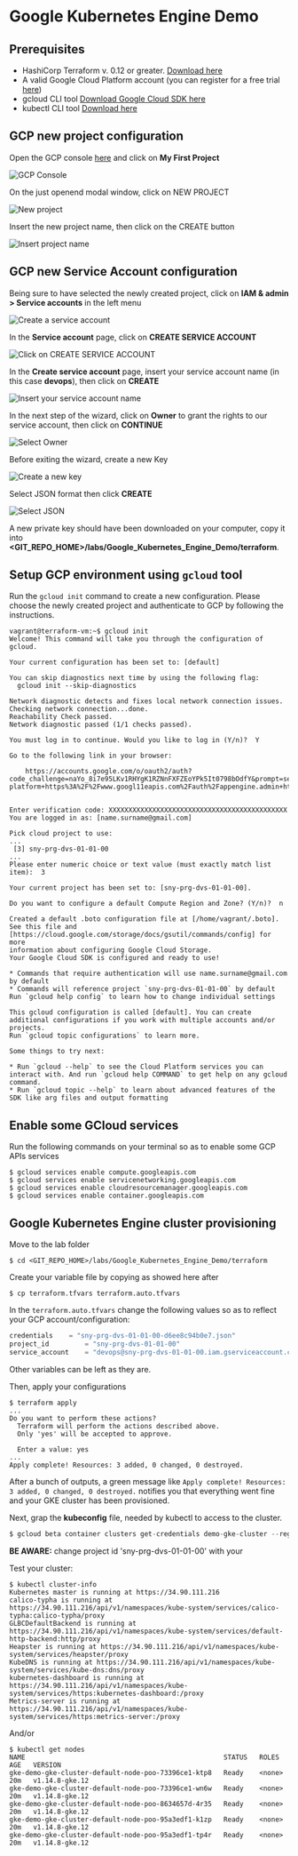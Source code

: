 # Google Kubernetes Engine Demo

## Prerequisites

- HashiCorp Terraform v. 0.12 or greater. [Download here](https://www.terraform.io/downloads.html)   
- A valid Google Cloud Platform account (you can register for a free trial [here](https://cloud.google.com))
- gcloud CLI tool [Download Google Cloud SDK here](https://cloud.google.com/sdk/docs/) 
- kubectl CLI tool [Download here](https://kubernetes.io/docs/tasks/tools/install-kubectl/)

## GCP new project configuration

Open the GCP console [here](https://cloud.google.com) and click on **My First Project**

![GCP Console](img/gcp_1.png)

On the just openend modal window, click on NEW PROJECT

![New project](img/gcp_2.png)

Insert the new project name, then click on the CREATE button

![Insert project name](img/gcp_3.png)

## GCP new Service Account configuration

Being sure to have selected the newly created project, click on **IAM & admin > Service accounts** in the left menu

![Create a service account](img/gcp_4.png)

In the **Service account** page, click on **CREATE SERVICE ACCOUNT**

![Click on CREATE SERVICE ACCOUNT](img/gcp_5.png)

In the **Create service account** page, insert your service account name (in this case **devops**), then click on **CREATE**

![Insert your service account name](img/gcp_6.png)

In the next step of the wizard, click on **Owner** to grant the rights to our service account, then click on **CONTINUE**

![Select Owner](img/gcp_7.png)

Before exiting the wizard, create a new Key

![Create a new key](img/gcp_8.png)

Select JSON format then click **CREATE**

![Select JSON](img/gcp_8.png)

A new private key should have been downloaded on your computer, copy it into **<GIT_REPO_HOME>/labs/Google_Kubernetes_Engine_Demo/terraform**.

## Setup GCP environment using `gcloud` tool

Run the `gcloud init` command to create a new configuration. Please choose the newly created project and authenticate to GCP by following the instructions.

```console
vagrant@terraform-vm:~$ gcloud init
Welcome! This command will take you through the configuration of gcloud.

Your current configuration has been set to: [default]

You can skip diagnostics next time by using the following flag:
  gcloud init --skip-diagnostics

Network diagnostic detects and fixes local network connection issues.
Checking network connection...done.                                                                                                                                    
Reachability Check passed.
Network diagnostic passed (1/1 checks passed).

You must log in to continue. Would you like to log in (Y/n)?  Y

Go to the following link in your browser:

    https://accounts.google.com/o/oauth2/auth?code_challenge=naYo_8i7e95LKv1RHYgK1RZNnFXFZEoYPk5It0798bOdfY&prompt=select_account&code_challenge_method=S256&access_type=offline&redirect_uri=urn%3Aietf%3Awg%3Aoauth%3A2.0%3Aoob&response_type=code&client_id=32555940559.apps.googleusercontent.com&scope=https%3A%2F%2Fwww.googleapis.com%2Fauth%2Fuserinfo.email+https%3A%2F%2Fwww.googleapis.com%2Fauth%2Fcloud-platform+https%3A%2F%2Fwww.googl11eapis.com%2Fauth%2Fappengine.admin+https%3A%2F%2Fwww.googleapis.com%2Fauth%2Fcompute+https%3A%2F%2Fwww.googleapis.com%2Fauth%2Faccounts.reauth


Enter verification code: XXXXXXXXXXXXXXXXXXXXXXXXXXXXXXXXXXXXXXXXXXXXX
You are logged in as: [name.surname@gmail.com]

Pick cloud project to use:
...
 [3] sny-prg-dvs-01-01-00
...
Please enter numeric choice or text value (must exactly match list 
item):  3

Your current project has been set to: [sny-prg-dvs-01-01-00]. 

Do you want to configure a default Compute Region and Zone? (Y/n)?  n

Created a default .boto configuration file at [/home/vagrant/.boto]. See this file and
[https://cloud.google.com/storage/docs/gsutil/commands/config] for more
information about configuring Google Cloud Storage.
Your Google Cloud SDK is configured and ready to use!

* Commands that require authentication will use name.surname@gmail.com by default
* Commands will reference project `sny-prg-dvs-01-01-00` by default
Run `gcloud help config` to learn how to change individual settings

This gcloud configuration is called [default]. You can create additional configurations if you work with multiple accounts and/or projects.
Run `gcloud topic configurations` to learn more.

Some things to try next:

* Run `gcloud --help` to see the Cloud Platform services you can interact with. And run `gcloud help COMMAND` to get help on any gcloud command.
* Run `gcloud topic --help` to learn about advanced features of the SDK like arg files and output formatting
```

## Enable some GCloud services

Run the following commands on your terminal so as to enable some GCP APIs services

```console
$ gcloud services enable compute.googleapis.com
$ gcloud services enable servicenetworking.googleapis.com
$ gcloud services enable cloudresourcemanager.googleapis.com
$ gcloud services enable container.googleapis.com
```

## Google Kubernetes Engine cluster provisioning

Move to the lab folder
```console
$ cd <GIT_REPO_HOME>/labs/Google_Kubernetes_Engine_Demo/terraform
```



Create your variable file by copying as showed here after

```console
$ cp terraform.tfvars terraform.auto.tfvars
```

In the `terraform.auto.tfvars` change the following values so as to reflect your GCP account/configuration:

```terraform
credentials    = "sny-prg-dvs-01-01-00-d6ee8c94b0e7.json"
project_id         = "sny-prg-dvs-01-01-00"
service_account    = "devops@sny-prg-dvs-01-01-00.iam.gserviceaccount.com"
```

Other variables can be left as they are.

Then, apply your configurations

```console
$ terraform apply
...
Do you want to perform these actions?
  Terraform will perform the actions described above.
  Only 'yes' will be accepted to approve.

  Enter a value: yes
... 
Apply complete! Resources: 3 added, 0 changed, 0 destroyed.
```

After a bunch of outputs, a green message like `Apply complete! Resources: 3 added, 0 changed, 0 destroyed.` notifies you that everything went fine and your GKE cluster has been provisioned.

Next, grap the **kubeconfig** file, needed by kubectl to access to the cluster.

```terraform
$ gcloud beta container clusters get-credentials demo-gke-cluster --region europe-west4 --project sny-prg-dvs-01-01-00
```

**BE AWARE:** change project id 'sny-prg-dvs-01-01-00' with your

Test your cluster:

```console
$ kubectl cluster-info 
Kubernetes master is running at https://34.90.111.216
calico-typha is running at https://34.90.111.216/api/v1/namespaces/kube-system/services/calico-typha:calico-typha/proxy
GLBCDefaultBackend is running at https://34.90.111.216/api/v1/namespaces/kube-system/services/default-http-backend:http/proxy
Heapster is running at https://34.90.111.216/api/v1/namespaces/kube-system/services/heapster/proxy
KubeDNS is running at https://34.90.111.216/api/v1/namespaces/kube-system/services/kube-dns:dns/proxy
kubernetes-dashboard is running at https://34.90.111.216/api/v1/namespaces/kube-system/services/https:kubernetes-dashboard:/proxy
Metrics-server is running at https://34.90.111.216/api/v1/namespaces/kube-system/services/https:metrics-server:/proxy
```

And/or

```console
$ kubectl get nodes
NAME                                                  STATUS   ROLES    AGE   VERSION
gke-demo-gke-cluster-default-node-poo-73396ce1-ktp8   Ready    <none>   20m   v1.14.8-gke.12
gke-demo-gke-cluster-default-node-poo-73396ce1-wn6w   Ready    <none>   20m   v1.14.8-gke.12
gke-demo-gke-cluster-default-node-poo-8634657d-4r35   Ready    <none>   20m   v1.14.8-gke.12
gke-demo-gke-cluster-default-node-poo-95a3edf1-k1zp   Ready    <none>   20m   v1.14.8-gke.12
gke-demo-gke-cluster-default-node-poo-95a3edf1-tp4r   Ready    <none>   20m   v1.14.8-gke.12
```

